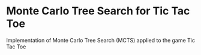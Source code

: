 # Monte Carlo Tree Search for Tic Tac Toe
Implementation of Monte Carlo Tree Search (MCTS) applied to the game Tic Tac Toe